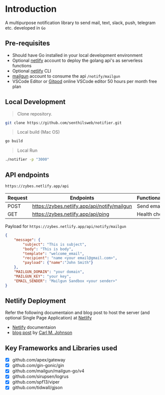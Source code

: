 
# Introduction

A multipurpose notification library to send mail, text, slack, push, telegram etc. developed in `Go`

## Pre-requisites
* Should have Go installed in your local development environment
* Optional [netlify](https://app.netlify.com/) account to deploy the golang api's as serverless functions
* Optional [netlify](https://app.netlify.com/) CLI
* [mailgun](https://app.mailgun.com/) account to consume the api `/notify/mailgun`
* VSCode Editor or [Gitpod](https://gitpod.io/) online VSCode editor 50 hours per month free plan

## Local Development

> Clone repository.

```bash
git clone https://github.com/senthilsweb/notifier.git
```

> Local build (Mac OS)

```bash
go build
```

> Local Run

```bash
./notifier -p "3000"
```

##  API endpoints

`https://zybes.netlify.app/api`

Request |       Endpoints                                                |       Functionality
--------|----------------------------------------------------------------|--------------------------------
POST    |  https://zybes.netlify.app/api/notify/mailgun                  |   Send email  
GET     |  https://zybes.netlify.app/api/ping                            |   Health check


Payload for `https://zybes.netlify.app/api/notify/mailgun`

```Json
{
    "message": {
        "subject": "This is subject",
        "body": "This is body",
        "template": "welcome_email",
        "recipient": "name <your email@gmail.com>",
        "payload": {"name":"John Smith"}
    },
    "MAILGUN_DOMAIN": "your domain",
    "MAILGUN_KEY": "your key",
    "EMAIL_SENDER": "Mailgun Sandbox <your sender>"
}
```

## Netlify Deployment

Refer the following documentaion and blog post to host the server (and optional Single Page Application) at [Netlify](https://docs.netlify.com/)

* [Netlify](https://docs.netlify.com/) documentaion 
* [blog post](https://blog.carlmjohnson.net/post/2020/how-to-host-golang-on-netlify-for-free/) by [Carl M. Johnson](https://carlmjohnson.net/)

## Key Frameworks and Libraries used

- [x] github.com/apex/gateway
- [x] github.com/gin-gonic/gin
- [x] github.com/mailgun/mailgun-go/v4
- [x] github.com/sirupsen/logrus
- [x] github.com/spf13/viper
- [x] github.com/tidwall/gjson
